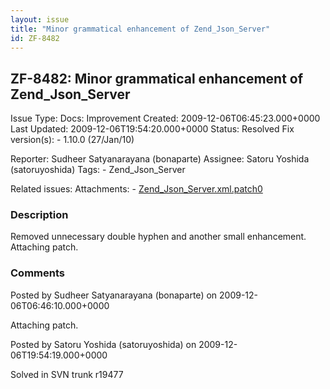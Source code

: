 ```yaml
---
layout: issue
title: "Minor grammatical enhancement of Zend_Json_Server"
id: ZF-8482
---
```


ZF-8482: Minor grammatical enhancement of Zend\_Json\_Server
------------------------------------------------------------

 Issue Type: Docs: Improvement Created: 2009-12-06T06:45:23.000+0000 Last Updated: 2009-12-06T19:54:20.000+0000 Status: Resolved Fix version(s): - 1.10.0 (27/Jan/10)
 
 Reporter:  Sudheer Satyanarayana (bonaparte)  Assignee:  Satoru Yoshida (satoruyoshida)  Tags: - Zend\_Json\_Server
 
 Related issues: 
 Attachments: - [Zend\_Json\_Server.xml.patch0](/issues/secure/attachment/12460/Zend_Json_Server.xml.patch0)
 
### Description

Removed unnecessary double hyphen and another small enhancement. Attaching patch.

 

 

### Comments

Posted by Sudheer Satyanarayana (bonaparte) on 2009-12-06T06:46:10.000+0000

Attaching patch.

 

 

Posted by Satoru Yoshida (satoruyoshida) on 2009-12-06T19:54:19.000+0000

Solved in SVN trunk r19477

 

 
